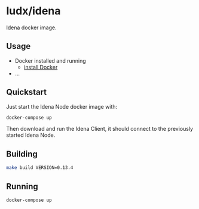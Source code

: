 # ludx/idena

Idena docker image.

## Usage

* Docker installed and running
  * [install Docker](https://docs.docker.com/engine/installation/)
* ...


## Quickstart

Just start the Idena Node docker image with:
```sh
docker-compose up
```

Then download and run the Idena Client, it should connect to the previously started Idena Node.

## Building

```sh
make build VERSION=0.13.4
```

## Running

```sh
docker-compose up
```

